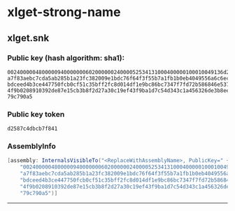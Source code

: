 # xlget-strong-name

## xlget.snk

### Public key (hash algorithm: sha1):
```
002400000480000094000000060200000024000052534131000400000100010049136d216d845b
a7f83aebc7cda5ab285b1a23fc382009e1bdc76f64f3f55b7a1fb1b0eb4049556a6c6ecef89f09
bdceed4b3ce447750fcb0cf51c35bff2fc8d014df1e9bc86bc7347f7fd72b586846e5376c5830d
4f9b0208910392de87e15cb3b8f2d27a30c19ef43f9ba1d7c54d343c1a456326de3b8eeccb1c08
79c790a5
```

### Public key token
```
d2587c4dbcb7f841
```

### AssemblyInfo

```csharp
[assembly: InternalsVisibleTo("<ReplaceWithAssemblyName>, PublicKey=" +
    "002400000480000094000000060200000024000052534131000400000100010049136d216d845b" +
    "a7f83aebc7cda5ab285b1a23fc382009e1bdc76f64f3f55b7a1fb1b0eb4049556a6c6ecef89f09" +
    "bdceed4b3ce447750fcb0cf51c35bff2fc8d014df1e9bc86bc7347f7fd72b586846e5376c5830d" +
    "4f9b0208910392de87e15cb3b8f2d27a30c19ef43f9ba1d7c54d343c1a456326de3b8eeccb1c08" +
    "79c790a5")]
```

---
